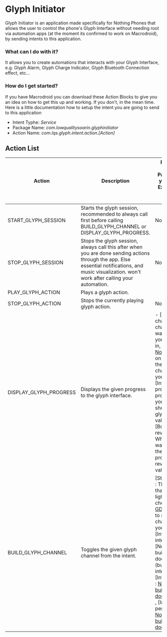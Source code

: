 # Glyph Initiator
Glyph Initiator is an application made specifically for Nothing Phones that allows the user to control the phone's Glyph Interface without needing root
via automation apps (at the moment its confirmed to work on Macrodroid), by sending intents to this application.

### What can I do with it?
It allows you to create automations that interacts with your Glyph Interface, e.g. Glyph Alarm, Glyph Charge Indicator, Glyph Bluetooth Connection effect, etc...

### How do I get started?
If you have Macrodroid you can download these Action Blocks to give you an idea on how to get this up and working.
If you don't, in the mean time. Here is a little documentation how to setup the intent you are going to send to this application

- Intent Typhe: _Service_
- Package Name: _com.lowqualitysoarin.glyphinitiator_
- Action Name: _com.lqs.glyph.intent.action.[Action]_

## Action List

| Action | Description | Parameters (Add the Parameters in your Intent's Extras. These are case-sensitive.) |
| ------ | ----------- | ---------- |
| START_GLYPH_SESSION | Starts the glyph session, recommended to always call first before calling BUILD_GLYPH_CHANNEL or DISPLAY_GLYPH_PROGRESS. | None. |
| STOP_GLYPH_SESSION | Stops the glyph session, always call this after when you are done sending actions through the app. Else essential notifications, and music visualization. won't work after calling your automation. | None. |
| PLAY_GLYPH_ACTION | Plays a glyph action. | | [String] actionKey : The name of your action, should correspond with the entry you added in the Glyph Initiator app. | [Boolean] noAudio : Whether you want to play your action with no audio. Default value is "false". | |
| STOP_GLYPH_ACTION | Stops the currently playing glyph action. | None. |
| DISPLAY_GLYPH_PROGRESS | Displays the given progress to the glyph interface. | - [String] channel : The channel you want to display your progress in, please check [Nothing's GDK](https://github.com/Nothing-Developer-Programme/Glyph-Developer-Kit?tab=readme-ov-file#glyph) on github to see the glyph channels of your phone. - [Integer] progress : The progress that you want to show on your glyph. Default value is "0". - [Boolean] reversed : Whether you want to show the glyph progress in reverse. Default value is "false". |
| BUILD_GLYPH_CHANNEL | Toggles the given glyph channel from the intent. | [String] channel : The channel that you want to light up, please check [Nothing's GDK](https://github.com/Nothing-Developer-Programme/Glyph-Developer-Kit?tab=readme-ov-file#glyph) on github to see the glyph channels of your phone. , [Integer] interval : [Nothing's buildInterval documentation.](buildInterval(int interval)) , [Integer] cycles : [Nothing's buildCycles documentation.](https://github.com/Nothing-Developer-Programme/Glyph-Developer-Kit#:~:text=buildCycles(int%20cycles)) , [Integer] period : [Nothing's buildPeriod documentation.](https://github.com/Nothing-Developer-Programme/Glyph-Developer-Kit#:~:text=buildPeriod(int%20period)) |
